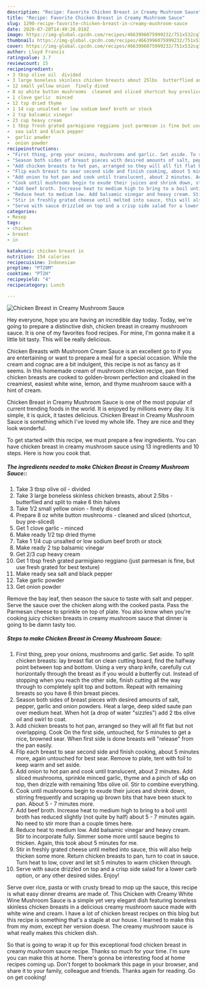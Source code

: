 ```yaml
---
description: "Recipe: Favorite Chicken Breast in Creamy Mushroom Sauce"
title: "Recipe: Favorite Chicken Breast in Creamy Mushroom Sauce"
slug: 1290-recipe-favorite-chicken-breast-in-creamy-mushroom-sauce
date: 2020-07-20T14:49:26.010Z
image: https://img-global.cpcdn.com/recipes/4663996075999232/751x532cq70/chicken-breast-in-creamy-mushroom-sauce-recipe-main-photo.jpg
thumbnail: https://img-global.cpcdn.com/recipes/4663996075999232/751x532cq70/chicken-breast-in-creamy-mushroom-sauce-recipe-main-photo.jpg
cover: https://img-global.cpcdn.com/recipes/4663996075999232/751x532cq70/chicken-breast-in-creamy-mushroom-sauce-recipe-main-photo.jpg
author: Lloyd Francis
ratingvalue: 3.7
reviewcount: 15
recipeingredient:
- 3 tbsp olive oil  divided
- 3 large boneless skinless chicken breasts about 25lbs  butterflied and split to make 6 thin halves
- 12 small yellow onion  finely diced
- 8 oz white button mushrooms  cleaned and sliced shortcut buy presliced
- 1 clove garlic  minced
- 12 tsp dried thyme
- 1 14 cup unsalted or low sodium beef broth or stock
- 2 tsp balsamic vinegar
- 23 cup heavy cream
- 1 tbsp fresh grated parmigiano reggiano just parmesan is fine but use fresh grated for best texture
-  sea salt and black pepper
-  garlic powder
-  onion powder
recipeinstructions:
- "First thing, prep your onions, mushrooms and garlic. Set aside. To split chicken breasts: lay breast flat on clean cutting board, find the halfway point between top and bottom. Using a very sharp knife, carefully cut horizontally through the breast as if you would a butterfly cut. Instead of stopping when you reach the other side, finish cutting all the way through to completely split top and bottom. Repeat with remaining breasts so you have 6 thin breast pieces."
- "Season both sides of breast pieces with desired amounts of salt, pepper, garlic and onion powders. Heat a large, deep sided saute pan over medium heat. When hot (a drop of water &#34;sizzles&#34;) add 2 tbs olive oil and swirl to coat."
- "Add chicken breasts to hot pan, arranged so they will all fit flat but not overlapping. Cook On the first side, untouched, for 5 minutes to get a nice, browned sear. When first side is done breasts will &#34;release&#34; from the pan easily."
- "Flip each breast to sear second side and finish cooking, about 5 minutes more, again untouched for best sear. Remove to plate, tent with foil to keep warm and set aside."
- "Add onion to hot pan and cook until translucent, about 2 minutes. Add sliced mushrooms, sprinkle minced garlic, thyme and a pinch of s&amp;p on top, then drizzle with remaining 1tbs olive oil. Stir to combine everything."
- "Cook until mushrooms begin to exude their juices and shrink down, stirring frequently and scraping up brown bits that have been stuck to pan. About 5 - 7 minutes more."
- "Add beef broth. Increase heat to medium high to bring to a boil until broth has reduced slightly (not quite by half) about 5 - 7 minutes again. No need to stir more than a couple times here."
- "Reduce heat to medium low. Add balsamic vinegar and heavy cream. Stir to incorporate fully. Simmer some more until sauce begins to thicken. Again, this took about 5 minutes for me."
- "Stir in freshly grated cheese until melted into sauce, this will also help thicken some more. Return chicken breasts to pan, turn to coat in sauce. Turn heat to low, cover and let sit 5 minutes to warm chicken through."
- "Serve with sauce drizzled on top and a crisp side salad for a lower carb option, or any other desired sides. Enjoy!"
categories:
- Resep
tags:
- chicken
- breast
- in

katakunci: chicken breast in
nutrition: 154 calories
recipecuisine: Indonesian
preptime: "PT20M"
cooktime: "PT2H"
recipeyield: "4"
recipecategory: Lunch

---
```



![Chicken Breast in Creamy Mushroom Sauce](https://img-global.cpcdn.com/recipes/4663996075999232/751x532cq70/chicken-breast-in-creamy-mushroom-sauce-recipe-main-photo.jpg)

Hey everyone, hope you are having an incredible day today. Today, we're going to prepare a distinctive dish, chicken breast in creamy mushroom sauce. It is one of my favorites food recipes. For mine, I'm gonna make it a little bit tasty. This will be really delicious.

Chicken Breasts with Mushroom Cream Sauce is an excellent go to if you are entertaining or want to prepare a meal for a special occasion. While the cream and cognac are a bit indulgent, this recipe is not as fancy as it seems. In this homemade cream of mushroom chicken recipe, pan fried chicken breasts are cooked to golden-brown perfection and cloaked in the creamiest, easiest white wine, lemon, and thyme mushroom sauce with a hint of cream.

Chicken Breast in Creamy Mushroom Sauce is one of the most popular of current trending foods in the world. It is enjoyed by millions every day. It is simple, it is quick, it tastes delicious. Chicken Breast in Creamy Mushroom Sauce is something which I've loved my whole life. They are nice and they look wonderful.


To get started with this recipe, we must prepare a few ingredients. You can have chicken breast in creamy mushroom sauce using 13 ingredients and 10 steps. Here is how you cook that.

##### The ingredients needed to make Chicken Breast in Creamy Mushroom Sauce::

1. Take 3 tbsp olive oil - divided
1. Take 3 large boneless skinless chicken breasts, about 2.5lbs - butterflied and split to make 6 thin halves
1. Take 1/2 small yellow onion - finely diced
1. Prepare 8 oz white button mushrooms - cleaned and sliced (shortcut, buy pre-sliced)
1. Get 1 clove garlic - minced
1. Make ready 1/2 tsp dried thyme
1. Take 1 1/4 cup unsalted or low sodium beef broth or stock
1. Make ready 2 tsp balsamic vinegar
1. Get 2/3 cup heavy cream
1. Get 1 tbsp fresh grated parmigiano reggiano (just parmesan is fine, but use fresh grated for best texture)
1. Make ready  sea salt and black pepper
1. Take  garlic powder
1. Get  onion powder


Remove the bay leaf, then season the sauce to taste with salt and pepper. Serve the sauce over the chicken along with the cooked pasta. Pass the Parmesan cheese to sprinkle on top of plate. You also know when you&#39;re cooking juicy chicken breasts in creamy mushroom sauce that dinner is going to be damn tasty too. 

##### Steps to make Chicken Breast in Creamy Mushroom Sauce:

1. First thing, prep your onions, mushrooms and garlic. Set aside. To split chicken breasts: lay breast flat on clean cutting board, find the halfway point between top and bottom. Using a very sharp knife, carefully cut horizontally through the breast as if you would a butterfly cut. Instead of stopping when you reach the other side, finish cutting all the way through to completely split top and bottom. Repeat with remaining breasts so you have 6 thin breast pieces.
1. Season both sides of breast pieces with desired amounts of salt, pepper, garlic and onion powders. Heat a large, deep sided saute pan over medium heat. When hot (a drop of water &#34;sizzles&#34;) add 2 tbs olive oil and swirl to coat.
1. Add chicken breasts to hot pan, arranged so they will all fit flat but not overlapping. Cook On the first side, untouched, for 5 minutes to get a nice, browned sear. When first side is done breasts will &#34;release&#34; from the pan easily.
1. Flip each breast to sear second side and finish cooking, about 5 minutes more, again untouched for best sear. Remove to plate, tent with foil to keep warm and set aside.
1. Add onion to hot pan and cook until translucent, about 2 minutes. Add sliced mushrooms, sprinkle minced garlic, thyme and a pinch of s&amp;p on top, then drizzle with remaining 1tbs olive oil. Stir to combine everything.
1. Cook until mushrooms begin to exude their juices and shrink down, stirring frequently and scraping up brown bits that have been stuck to pan. About 5 - 7 minutes more.
1. Add beef broth. Increase heat to medium high to bring to a boil until broth has reduced slightly (not quite by half) about 5 - 7 minutes again. No need to stir more than a couple times here.
1. Reduce heat to medium low. Add balsamic vinegar and heavy cream. Stir to incorporate fully. Simmer some more until sauce begins to thicken. Again, this took about 5 minutes for me.
1. Stir in freshly grated cheese until melted into sauce, this will also help thicken some more. Return chicken breasts to pan, turn to coat in sauce. Turn heat to low, cover and let sit 5 minutes to warm chicken through.
1. Serve with sauce drizzled on top and a crisp side salad for a lower carb option, or any other desired sides. Enjoy!


Serve over rice, pasta or with crusty bread to mop up the sauce, this recipe is what easy dinner dreams are made of. This Chicken with Creamy White Wine Mushroom Sauce is a simple yet very elegant dish featuring boneless skinless chicken breasts in a delicious creamy mushroom sauce made with white wine and cream. I have a lot of chicken breast recipes on this blog but this recipe is something that&#39;s a staple at our house. I learned to make this from my mom, except her version doesn. The creamy mushroom sauce is what really makes this chicken dish. 

So that is going to wrap it up for this exceptional food chicken breast in creamy mushroom sauce recipe. Thanks so much for your time. I'm sure you can make this at home. There's gonna be interesting food at home recipes coming up. Don't forget to bookmark this page in your browser, and share it to your family, colleague and friends. Thanks again for reading. Go on get cooking!
